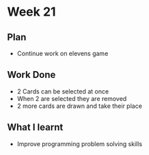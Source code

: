# Week 21
## Plan 
- Continue work on elevens game
## Work Done
- 2 Cards can be selected at once
- When 2 are selected they are removed
- 2 more cards are drawn and take their place
## What I learnt
- Improve programming problem solving skills